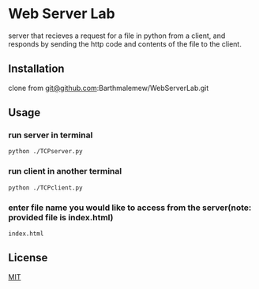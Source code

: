 # Web Server Lab
server that recieves a request for a file in python from a client,
and responds by sending the http code and contents of the file to the client. 

## Installation
clone from git@github.com:Barthmalemew/WebServerLab.git

## Usage

### run server in terminal
``` 
python ./TCPserver.py
```

### run client in another terminal
``` 
python ./TCPclient.py
```

### enter file name you would like to access from the server(note: provided file is index.html)
``` 
index.html
```

## License
[MIT](https://choosealicense.com/licenses/mit/)

